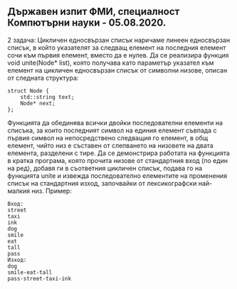 ## Държавен изпит ФМИ, специалност Компютърни науки - 05.08.2020.

2 задача:  Цикличен едносвързан списък наричаме линеен едносвързан списък, в който указателят за следващ елемент на последния елемент сочи към първия елемент, вместо да е нулев. Да се реализира функция 
void unite(Node* list), която получава като параметър указател към елемент на цикличен едносвързан списък от символни низове, описан от следната структура:
```
struct Node {
    std::string text;
    Node* next;
};
```
Функцията да обединява всички двойки последователни елементи на списъка, за които последният символ на единия елемент съвпада с първия символ на непосредствено следващия го елемент, в общ елемент, чийто низ е съставен от слепването на низовете на двата елемента, разделени с тире.
Да се демонстрира работата на функцията в кратка програма, която прочита низове от стандартния вход (по един на ред), добавя ги в съответния цикличен списък, подава го на функцията unite и извежда последователно елементите на променения списък на стандартния изход, започвайки от лексикографски най-малкия низ.
Пример:
```
Вход:
street
taxi
ink
dog
smile
eat
tall
pass
Изход:
dog
smile-eat-tall
pass-street-taxi-ink
```
